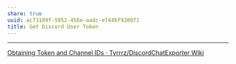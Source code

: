 ```yaml
---
share: true
uuid: ac73189f-5952-456e-aadc-ef446f938071
title: Get Discord User Token
---
```

---


[Obtaining Token and Channel IDs · Tyrrrz/DiscordChatExporter Wiki](https://github.com/Tyrrrz/DiscordChatExporter/wiki/Obtaining-Token-and-Channel-IDs)
